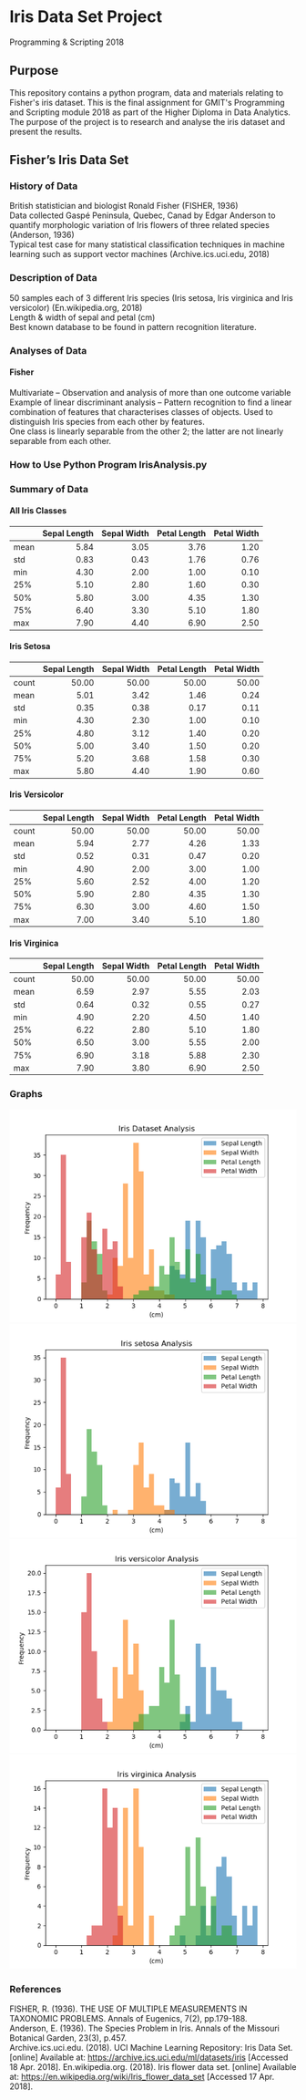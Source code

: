 Iris Data Set Project
========================
Programming &amp; Scripting 2018

## Purpose
This repository contains a python program, data and materials relating to Fisher's iris dataset.
This is the final assignment for GMIT's Programming and Scripting module 2018 as part of the Higher Diploma in Data Analytics. The purpose of the project is to research and analyse the iris dataset and present the results.

## Fisher’s Iris Data Set

### History of Data
British statistician and biologist Ronald Fisher (FISHER, 1936)\
Data collected Gaspé Peninsula, Quebec, Canad by Edgar Anderson to quantify morphologic variation of Iris flowers of three related species (Anderson, 1936)\
Typical test case for many statistical classification techniques in machine learning such as support vector machines (Archive.ics.uci.edu, 2018)

### Description of Data
50 samples each of 3 different Iris species (Iris setosa, Iris virginica and Iris versicolor) (En.wikipedia.org, 2018)\
Length & width of sepal and petal (cm)\
Best known database to be found in pattern recognition literature.

### Analyses of Data
#### Fisher
Multivariate – Observation and analysis of more than one outcome variable\
Example of linear discriminant analysis – Pattern recognition to find a linear combination of features that characterises classes of objects. Used to distinguish Iris species from each other by features.\
One class is linearly separable from the other 2; the latter are not linearly separable from each other. 

### How to Use Python Program IrisAnalysis.py


### Summary of Data
#### All Iris Classes

|      | Sepal Length | Sepal Width | Petal Length | Petal Width|
|------|-------------:|------------:|-------------:|-----------:|
|mean  |        5.84  |      3.05   |      3.76    |    1.20    |
|std   |        0.83  |      0.43   |      1.76    |    0.76    |
|min   |        4.30  |      2.00   |      1.00    |    0.10    |
|25%   |        5.10  |      2.80   |      1.60    |    0.30    |
|50%   |        5.80  |      3.00   |      4.35    |    1.30    |
|75%   |        6.40  |      3.30   |      5.10    |    1.80    |
|max   |        7.90  |      4.40   |      6.90    |    2.50    |

#### Iris Setosa

|      | Sepal Length | Sepal Width | Petal Length | Petal Width|
|------|-------------:|------------:|-------------:|-----------:|
|count |       50.00  |     50.00   |     50.00    |   50.00    |
|mean  |        5.01  |      3.42   |      1.46    |    0.24    |
|std   |        0.35  |      0.38   |      0.17    |    0.11    |
|min   |        4.30  |      2.30   |      1.00    |    0.10    |
|25%   |        4.80  |      3.12   |      1.40    |    0.20    |
|50%   |        5.00  |      3.40   |      1.50    |    0.20    |
|75%   |        5.20  |      3.68   |      1.58    |    0.30    |
|max   |        5.80  |      4.40   |      1.90    |    0.60    |

#### Iris Versicolor

|      | Sepal Length | Sepal Width | Petal Length | Petal Width|
|------|-------------:|------------:|-------------:|-----------:|
|count |       50.00  |     50.00   |     50.00    |   50.00    |
|mean  |        5.94  |      2.77   |      4.26    |    1.33    |
|std   |        0.52  |      0.31   |      0.47    |    0.20    |
|min   |        4.90  |      2.00   |      3.00    |    1.00    |
|25%   |        5.60  |      2.52   |      4.00    |    1.20    |
|50%   |        5.90  |      2.80   |      4.35    |    1.30    |
|75%   |        6.30  |      3.00   |      4.60    |    1.50    |
|max   |        7.00  |      3.40   |      5.10    |    1.80    |

#### Iris Virginica

|      | Sepal Length | Sepal Width | Petal Length | Petal Width|
|------|-------------:|------------:|-------------:|-----------:|
|count |       50.00  |     50.00   |     50.00    |   50.00    |
|mean  |        6.59  |      2.97   |      5.55    |    2.03    |
|std   |        0.64  |      0.32   |      0.55    |    0.27    |
|min   |        4.90  |      2.20   |      4.50    |    1.40    |
|25%   |        6.22  |      2.80   |      5.10    |    1.80    |
|50%   |        6.50  |      3.00   |      5.55    |    2.00    |
|75%   |        6.90  |      3.18   |      5.88    |    2.30    |
|max   |        7.90  |      3.80   |      6.90    |    2.50    |

### Graphs
![Figure 1 - Histogram of All Iris Data](Images/IrisDatasetHistogram.png)\
![Figure 2 - Histogram of Iris Setosa Data](Images/IrisSetosaHistogram.png)\
![Figure 3 - Histogram of Iris Versicolor Data](Images/IrisVersicolorHistogram.png)\
![Figure 4 - Histogram of Iris Virginica Data](Images/IrisVirginicaHistogram.png)


### References
FISHER, R. (1936). THE USE OF MULTIPLE MEASUREMENTS IN TAXONOMIC PROBLEMS. Annals of Eugenics, 7(2), pp.179-188.\
Anderson, E. (1936). The Species Problem in Iris. Annals of the Missouri Botanical Garden, 23(3), p.457.\
Archive.ics.uci.edu. (2018). UCI Machine Learning Repository: Iris Data Set. [online] Available at: https://archive.ics.uci.edu/ml/datasets/iris [Accessed 18 Apr. 2018].
En.wikipedia.org. (2018). Iris flower data set. [online] Available at: https://en.wikipedia.org/wiki/Iris_flower_data_set [Accessed 17 Apr. 2018].
